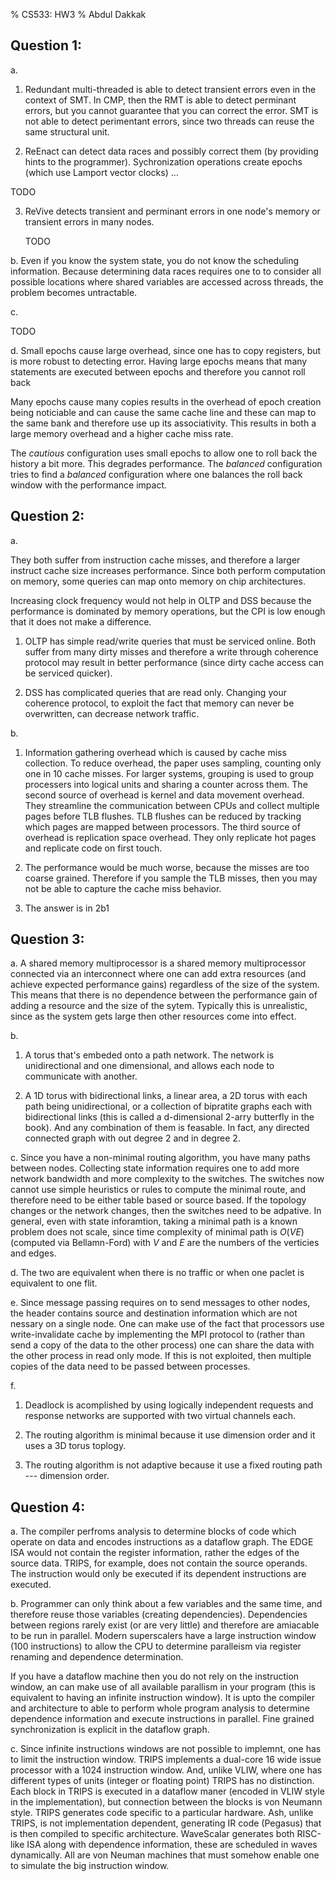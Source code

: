 % CS533: HW3
% Abdul Dakkak

## Question 1: 

a. 

1. Redundant multi-threaded is able to detect transient errors even in the context of SMT.
In CMP, then the RMT is able to detect perminant errors, but you cannot guarantee that you can correct the error.
SMT is not able to detect perimentant errors, since two threads can reuse
  the same structural unit.

2. ReEnact can detect data races and possibly correct them (by providing hints to the programmer). 
Sychronization operations create epochs (which use Lamport vector clocks) 
  ... 

  TODO

3. ReVive detects transient and perminant errors in one node's memory or transient errors in many nodes.

   TODO


b. Even if you know the system state, you do not know the scheduling information. Because determining data races requires one to to consider all possible locations where shared variables are accessed across threads, the problem 
becomes untractable. 

c. 

  TODO

d. Small epochs cause large overhead, since one has to copy registers, but is more robust to detecting error.
Having large epochs means that many statements are executed between 
  epochs and therefore you cannot roll back 

Many epochs cause many copies results in the overhead of epoch creation being noticiable and can cause the same cache line and these can map to the same bank and therefore use up its associativity.
This results in both a large memory overhead and a higher cache miss rate.

The $cautious$ configuration uses small epochs to allow one to roll back 
  the history a bit more.
This degrades performance.
The $balanced$ configuration tries to find a $balanced$ configuration where one balances the roll back window with the performance impact.

## Question 2: 

a. 

They both suffer from instruction cache misses, and therefore a
  larger instruct cache size increases performance.
Since both perform computation on memory, some queries can map onto memory
  on chip architectures.


Increasing clock frequency would not help in OLTP and DSS because 
  the performance is dominated by memory operations, but the CPI
  is low enough that it does not make a difference.


1. OLTP has simple read/write queries that must be serviced online.
Both suffer from many dirty misses and therefore a write through coherence
  protocol may result in better performance (since dirty cache access
  can be serviced quicker).

2. DSS has complicated queries that are read only.
Changing your coherence protocol, to exploit the fact that memory can never
  be overwritten, can decrease network traffic.

b. 

1. Information gathering overhead which is caused by cache miss collection.
To reduce overhead, the paper uses sampling, counting only one in 10 cache misses. For larger systems, grouping is used to group processers into logical
units and sharing a counter across them.
The second source of overhead is kernel and data movement overhead. 
They streamline the communication between CPUs and collect multiple pages before TLB flushes.
TLB flushes can be reduced by tracking which pages are mapped between processors.
The third source of overhead is replication space overhead.
They only replicate hot pages and replicate code on first touch. 

2. The performance would be much worse, because the misses are too coarse grained. Therefore if you sample the TLB misses, then you may not be able to
capture the cache miss behavior.

3. The answer is in 2b1


## Question 3: 

a. A shared memory multiprocessor is a shared memory multiprocessor connected via an interconnect where one can add extra resources (and achieve expected performance gains) regardless of the size of the system. This means that there is no dependence between the performance gain of adding a resource and the size of the sytem. Typically this is unrealistic, since as the system gets large then other resources come into effect.

b. 

1. A torus that's embeded onto a path network. The network is unidirectional and one dimensional, and allows each node to communicate with another.

2. A 1D torus with bidirectional links, a linear area, a 2D torus with each 
path being unidirectional, or a collection of bipratite graphs each with bidirectional links (this is called a d-dimensional 2-arry butterfly in the book). And any combination of them is feasable. In fact, any directed connected graph with out degree $2$ and in degree $2$.

c. Since you have a non-minimal routing algorithm, you have many paths between nodes. Collecting state information requires one to add more network bandwidth and more complexity to the switches. The switches now cannot use simple heuristics or rules to compute the minimal route, and therefore need to be either table based or source based. If the topology changes or the network changes, then the switches need to be adpative. 
In general, even with state inforamtion, taking a minimal path is a known  problem does not scale, since time complexity of minimal path is 
  $O(VE)$ (computed via Bellamn-Ford) with $V$ and $E$ are the numbers of the 
  verticies and edges.

d. The two are equivalent when there is no traffic or when one paclet is equivalent to one flit.

e. Since message passing requires on to send messages to other nodes, the
header contains source and destination information which are not nessary on
a single node. One can make use of the fact that processors use write-invalidate cache by implementing the MPI protocol to (rather than send a copy of the data to the other process) one can share the data with the other 
process in read only mode. If this is not exploited, then multiple copies of 
the data need to be passed between processes.

f.

1. Deadlock is acomplished by using logically independent requests and response networks are supported with two virtual channels each.

2. The routing algorithm is minimal because it use dimension order and it uses a 3D torus toplogy.

3. The routing algorithm is not adaptive because it use a fixed routing path --- dimension order.


## Question 4: 

a. The compiler perfroms analysis to determine blocks of code which operate on
data and encodes instructions as a dataflow graph. The EDGE ISA would not contain the register information, rather the edges of the source data. TRIPS, for example, does not contain the source operands. The instruction would only be executed if its dependent instructions are executed. 

b. Programmer can only think about a few variables and the same time, and therefore reuse those variables (creating dependencies). Dependencies between regions rarely exist (or are very little) and therefore are amiacable to be run in parallel. Modern superscalers have a large instruction window (100 instructions) to allow the CPU to determine paralleism via register renaming and dependence determination.

If you have a dataflow machine then you do not rely on the instruction window, an can make use of all available parallism in your program (this is equivalent to having an infinite instruction window). It is upto the compiler and architecture to able to perform whole program analysis to determine dependence information and execute instructions in parallel.
Fine grained synchronization is explicit in the dataflow graph.


c. Since infinite instructions windows are not possible to implemnt, one
has to limit the instruction window. TRIPS implements a dual-core 16 wide issue processor with a 1024 instruction window. And, unlike VLIW, where one 
has different types of units (integer or floating point) TRIPS has no distinction. Each block in TRIPS is executed in a dataflow maner (encoded in VLIW style in the implementation), but connection between the blocks is von Neumann style. TRIPS generates code specific to a particular hardware. Ash, unlike TRIPS, is not implementation dependent, generating IR code (Pegasus) that is then compiled to specific architecture. WaveScalar generates both RISC-like ISA along with dependence information, these are scheduled in waves dynamically. All are von Neuman machines that must somehow enable one to simulate the big instruction window.
